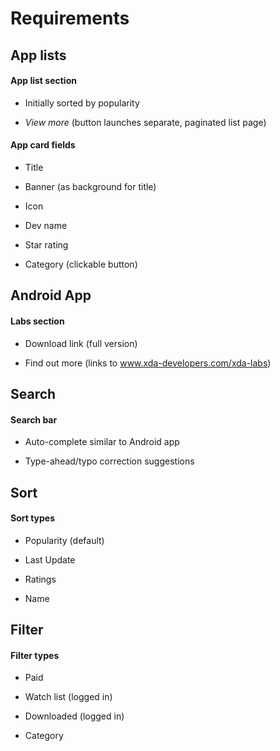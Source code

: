 
# Requirements

## App lists

#### App list section

* Initially sorted by popularity

* _View more_ (button launches separate, paginated list page)

#### App card fields

* Title

* Banner (as background for title)

* Icon

* Dev name

* Star rating

* Category (clickable button)

## Android App

#### Labs section

* Download link (full version)

* Find out more (links to www.xda-developers.com/xda-labs)

## Search

#### Search bar

* Auto-complete similar to Android app

* Type-ahead/typo correction suggestions

## Sort

#### Sort types

* Popularity (default)

* Last Update

* Ratings

* Name

## Filter

#### Filter types

* Paid

* Watch list (logged in)

* Downloaded (logged in)

* Category

